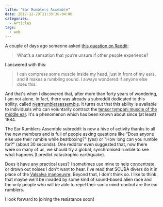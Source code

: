 ```yaml
---
title: "Ear Rumblers Assemble"
date: 2017-12-28T11:30:30-04:00
categories:
  - Articles
tags:
  - web
---
```


A couple of days ago someone asked [this question on Reddit](https://www.reddit.com/r/AskReddit/comments/7mcyft/whats_a_sensation_that_youre_unsure_if_other/):

> What’s a sensation that you’re unsure if other people experience?

I answered with this:

> I can compress some muscle inside my head, just in front of my ears, and it makes a rumbling sound. I always wondered if anyone else does this.

And that's when I discovered that, after more than forty years of wondering, I am not alone. In fact, there was already a subreddit dedicated to this ability, called [r/earrumblersassemble](https://www.reddit.com/r/earrumblersassemble/). It turns out that this ability is available to individuals who can voluntarily contract the [tensor tympani muscle of the middle ear](https://en.wikipedia.org/wiki/Tensor_tympani_muscle). It's a phenomenon which has been known about since (at least) 1884.

The Ear Rumblers Assemble subreddit is now a hive of activity thanks to all the new members and is full of people asking questions like "Does anyone else use their rumble while beatboxing?" (yes) or "How long can you rumble for?" (about 30 seconds). One redditor even suggested that, now there were so many of us, we should try a global, synchronised rumble to see what happens (I predict catastrophic earthquake).

Does it have any practical uses? I sometimes use mine to help concentrate, or drown out noises I don't want to hear. I've read that SCUBA divers do it in place of the [Valsalva manoeuvre](https://en.wikipedia.org/wiki/Valsalva_maneuver). Beyond that, I don't think so. I like to think that maybe we'll be invaded by some kind of sound-based alien race and the only people who will be able to repel their sonic mind-control are the ear rumblers.

I look forward to joining the resistance soon!
